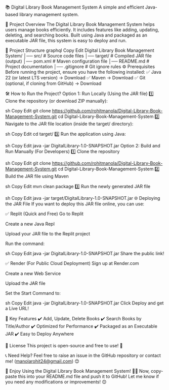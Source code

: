 📚 Digital Library Book Management System
A simple and efficient Java-based library management system.

🚀 Project Overview
The Digital Library Book Management System helps users manage books efficiently. It includes features like adding, updating, deleting, and searching books. Built using Java and packaged as an executable JAR file, this system is easy to deploy and run.

📂 Project Structure
graphql
Copy
Edit
Digital Library Book Management System/
│── src/                         # Source code files
│── target/                       # Compiled JAR file (output)
│── pom.xml                       # Maven configuration file
│── README.md                     # Project documentation
│── .gitignore                     # Git ignore rules
⚙️ Prerequisites
Before running the project, ensure you have the following installed:
✅ Java 22 (or latest LTS version) → Download
✅ Maven → Download
✅ Git (optional, if cloning from GitHub) → Download

🛠️ How to Run the Project?
Option 1: Run Locally (Using the JAR file)
1️⃣ Clone the repository (or download ZIP manually):

sh
Copy
Edit
git clone https://github.com/rohitmanola/Digital-Library-Book-Management-System.git
cd Digital-Library-Book-Management-System
2️⃣ Navigate to the JAR file location (inside the target/ directory):

sh
Copy
Edit
cd target/
3️⃣ Run the application using Java:

sh
Copy
Edit
java -jar DigitalLibrary-1.0-SNAPSHOT.jar
Option 2: Build and Run Manually (For Developers)
1️⃣ Clone the repository

sh
Copy
Edit
git clone https://github.com/rohitmanola/Digital-Library-Book-Management-System.git
cd Digital-Library-Book-Management-System
2️⃣ Build the JAR file using Maven

sh
Copy
Edit
mvn clean package
3️⃣ Run the newly generated JAR file

sh
Copy
Edit
java -jar target/DigitalLibrary-1.0-SNAPSHOT.jar
🌐 Deploying the JAR File
If you want to deploy this JAR file online, you can use:

✅ Replit (Quick and Free)
Go to Replit

Create a new Java Repl

Upload your JAR file to the Replit project

Run the command:

sh
Copy
Edit
java -jar DigitalLibrary-1.0-SNAPSHOT.jar
Share the public link!

✅ Render (For Public Cloud Deployment)
Sign up at Render.com

Create a new Web Service

Upload the JAR file

Set the Start Command to:

sh
Copy
Edit
java -jar DigitalLibrary-1.0-SNAPSHOT.jar
Click Deploy and get a Live URL!

📌 Key Features
✔️ Add, Update, Delete Books
✔️ Search Books by Title/Author
✔️ Optimized for Performance
✔️ Packaged as an Executable JAR
✔️ Easy to Deploy Anywhere

📜 License
This project is open-source and free to use! 🚀

📞 Need Help?
Feel free to raise an issue in the GitHub repository or contact me! (manolarohit24@gmail.com) 😊

🎉 Enjoy Using the Digital Library Book Management System! 🚀📖
Now, copy-paste this into your README.md file and push it to GitHub!
Let me know if you need any modifications or improvements! 😊
